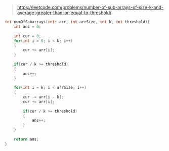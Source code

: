 > https://leetcode.com/problems/number-of-sub-arrays-of-size-k-and-average-greater-than-or-equal-to-threshold/

``` c
int numOfSubarrays(int* arr, int arrSize, int k, int threshold){
    int ans = 0;
    
    int cur = 0;
    for(int i = 0; i < k; i++)
    {
        cur += arr[i];
    }
    
    if(cur / k >= threshold)
    {
        ans++;
    }
    
    for(int i = k; i < arrSize; i++)
    {   
        cur -= arr[i - k];
        cur += arr[i];
        
        if(cur / k >= threshold)
        {
            ans++;
        }
    }
    
    return ans;
}
```